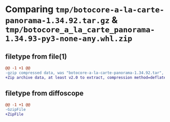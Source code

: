# Comparing `tmp/botocore-a-la-carte-panorama-1.34.92.tar.gz` & `tmp/botocore_a_la_carte_panorama-1.34.93-py3-none-any.whl.zip`

## filetype from file(1)

```diff
@@ -1 +1 @@
-gzip compressed data, was "botocore-a-la-carte-panorama-1.34.92.tar", last modified: Fri Apr 26 01:01:36 2024, max compression
+Zip archive data, at least v2.0 to extract, compression method=deflate
```

## filetype from diffoscope

```diff
@@ -1 +1 @@
-GzipFile
+ZipFile
```

